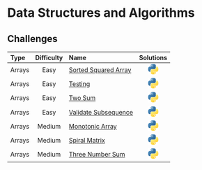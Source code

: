 # Data Structures and Algorithms

## Challenges

Type | Difficulty | Name | Solutions |
:-|:-:|:-|:-:|
Arrays | Easy | [Sorted Squared Array](Arrays/Easy/sorted_squared_array/description.md) | [<img src="utils/images/logos/python.png" alt="python" width="24"/>](Arrays/Easy/sorted_squared_array/solutions.py)
Arrays | Easy | [Testing](/Users/thaddeuspearson/Desktop/repositories/education/Data_Structures_and_Algorithms/Arrays/Easy/testing/description.md) | [<img src=utils/images/logos/python.png alt='python' width='24'/>](Arrays/Easy/testing/solutions.py)
Arrays | Easy | [Two Sum](Arrays/Easy/two_number_sum/description.md) | [<img src="utils/images/logos/python.png" alt="python" width="24"/>](Arrays/Easy/two_number_sum/solutions.py)
Arrays | Easy | [Validate Subsequence](Arrays/Easy/validate_subsequence/description.md) | [<img src="utils/images/logos/python.png" alt="python" width="24"/>](Arrays/Easy/validate_subsequence/solutions.py)
Arrays | Medium | [Monotonic Array](/Users/thaddeuspearson/Desktop/repositories/education/Data_Structures_and_Algorithms/Arrays/Easy/monotonic_array/description.md) | [<img src=utils/images/logos/python.png alt='python' width='24'/>](Arrays/Easy/monotonic_array/solutions.py)
Arrays | Medium | [Spiral Matrix](/Users/thaddeuspearson/Desktop/repositories/education/Data_Structures_and_Algorithms/Arrays/Medium/spiral_matrix/description.md) | [<img src=utils/images/logos/python.png alt='python' width='24'/>](Arrays/Medium/spiral_matrix/solutions.py)
Arrays | Medium | [Three Number Sum](/Users/thaddeuspearson/Desktop/repositories/education/Data_Structures_and_Algorithms/Arrays/Medium/three_number_sum/description.md) | [<img src=utils/images/logos/python.png alt='python' width='24'/>](Arrays/Medium/three_number_sum/solutions.py)
